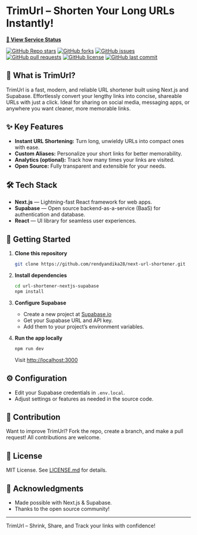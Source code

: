 # TrimUrl – Shorten Your Long URLs Instantly!

**[🔗 View Service Status](https://oneuptime.com/status-page/263d0a76-da30-43ea-a861-51ae811fc374)**

[![GitHub Repo stars](https://img.shields.io/github/stars/rendyandika28/next-url-shortener?style=social)](https://github.com/rendyandika28/next-url-shortener/stargazers)
[![GitHub forks](https://img.shields.io/github/forks/rendyandika28/next-url-shortener?style=social)](https://github.com/rendyandika28/next-url-shortener/network/members)
[![GitHub issues](https://img.shields.io/github/issues/rendyandika28/next-url-shortener)](https://github.com/rendyandika28/next-url-shortener/issues)
[![GitHub pull requests](https://img.shields.io/github/issues-pr/rendyandika28/next-url-shortener)](https://github.com/rendyandika28/next-url-shortener/pulls)
[![GitHub license](https://img.shields.io/github/license/rendyandika28/next-url-shortener)](https://github.com/rendyandika28/next-url-shortener/blob/main/LICENSE.md)
[![GitHub last commit](https://img.shields.io/github/last-commit/rendyandika28/next-url-shortener)](https://github.com/rendyandika28/next-url-shortener/commits/main)

## 🚀 What is TrimUrl?

TrimUrl is a fast, modern, and reliable URL shortener built using Next.js and Supabase. Effortlessly convert your lengthy links into concise, shareable URLs with just a click. Ideal for sharing on social media, messaging apps, or anywhere you want cleaner, more memorable links.

## ✨ Key Features

- **Instant URL Shortening:** Turn long, unwieldy URLs into compact ones with ease.
- **Custom Aliases:** Personalize your short links for better memorability.
- **Analytics (optional):** Track how many times your links are visited.
- **Open Source:** Fully transparent and extensible for your needs.

## 🛠️ Tech Stack

- **Next.js** — Lightning-fast React framework for web apps.
- **Supabase** — Open source backend-as-a-service (BaaS) for authentication and database.
- **React** — UI library for seamless user experiences.

## 🏁 Getting Started

1. **Clone this repository**
   ```bash
   git clone https://github.com/rendyandika28/next-url-shortener.git
   ```

2. **Install dependencies**
   ```bash
   cd url-shortener-nextjs-supabase
   npm install
   ```

3. **Configure Supabase**
   - Create a new project at [Supabase.io](https://supabase.io)
   - Get your Supabase URL and API key.
   - Add them to your project’s environment variables.

4. **Run the app locally**
   ```bash
   npm run dev
   ```
   Visit [http://localhost:3000](http://localhost:3000)

## ⚙️ Configuration

- Edit your Supabase credentials in `.env.local`.
- Adjust settings or features as needed in the source code.

## 🤝 Contribution

Want to improve TrimUrl? Fork the repo, create a branch, and make a pull request! All contributions are welcome.

## 📄 License

MIT License. See [LICENSE.md](LICENSE.md) for details.

## 🙏 Acknowledgments

- Made possible with Next.js & Supabase.
- Thanks to the open source community!

---

TrimUrl – Shrink, Share, and Track your links with confidence!
